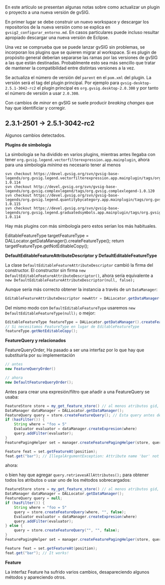 En este artículo se presentan algunas notas sobre como actualizar un plugin o proyecto a una nueva versión de gvSIG.

En primer lugar se debe construir un nuevo workspace y descargar los repositorios de la nueva versión como se explica en `gvsig2_configurar_entorno.md`. En casos particulares puede incluso resultar apropiado descargar una nueva versión de Eclipse.

Una vez se comprueba que se puede lanzar gvSIG sin problemas, se incorporan los plugins que se quieren migrar al workspace. Si es plugin de propósito general deberían separarse las ramas por las versiones de gvSIG a las que están destinadas. Probablmente esto sea más sencillo que tratar de mantener la compatibilidad entre distintas versiones a la vez.

Se actualiza el número de versión del `parent` en el `pom.xml` del plugin. La versión será el tag del plugin principal. Por ejemplo para `gvsig-desktop-2.5.1-3042-rc2` el plugin principal es `org.gvsig.desktop-2.0.300` y por tanto el número de versión a usar `2.0.300`.

Con cambios de _minor_ en gvSIG se suele producir _breaking changes_ que hay que identificiar y corregir.

## 2.3.1-2501 -> 2.5.1-3042-rc2

Algunos cambios detectados.

**Plugins de simbología**

La simbología se ha dividido en varios plugins, mientras antes llegaba con tener `org.gvsig.legend.vectorfilterexpression.app.mainplugin`, ahora para una simbología _mínima_ es necesario tener al menos

```shell
svn checkout https://devel.gvsig.org/svn/gvsig-base-legends/org.gvsig.legend.vectorfilterexpression.app.mainplugin/tags/org.gvsig.legend.vectorfilterexpression.app.mainplugin-1.0.114
svn checkout http://devel.gvsig.org/svn/gvsig-base-legends/org.gvsig.complexlegend/tags/org.gvsig.complexlegend-1.0.120
svn checkout https://devel.gvsig.org/svn/gvsig-base-legends/org.gvsig.legend.quantitybycategory.app.mainplugin/tags/org.gvsig.legend.quantitybycategory.app.mainplugin-1.0.115
svn checkout https://devel.gvsig.org/svn/gvsig-base-legends/org.gvsig.legend.graduatedsymbols.app.mainplugin/tags/org.gvsig.legend.graduatedsymbols.app.mainplugin-1.0.114
```

Hay más plugins con más simbología pero estos serían los más habituales.

EditableFeatureType targetFeatureType = DALLocator.getDataManager().createFeatureType();
return targetFeatureType.getNotEditableCopy();

**DefaultEditableFeatureAttributeDescriptor y DefaultEditableFeatureType**

La clase `DefaultEditableFeatureAttributeDescriptor` cambió la firma del constructor. El constructor sin firma `new DefaultEditableFeatureAttributeDescriptor()`, ahora sería equivalente a `new DefaultEditableFeatureAttributeDescriptor(null, false);`

Aunque sería más correcto obtener la instancia a través de un `DataManager`:

```java
EditableFeatureAttributeDescriptor newAttr = DALLocator.getDataManager().createFeatureAttributeDescriptor();
```

Del mismo modo con `DefaultEditableFeatureType` usaremos `new DefaultEditableFeatureType(null);` o mejor:

```java
EditableFeatureType featureType = DALLocator.getDataManager().createFeatureType();
// Si necesitamos FeatureType en lugar de EditableFeatureType
featureType.getNotEditableCopy();
```

**FeatureQuery y relacionados**

FeatureQueryOrder, Ha pasado a ser una interfaz por lo que hay que substituirla por su implementación

```java
// antes
new FeatureQueryOrder()

// ahora
new DefaultFeatureQueryOrder();
```

Antes para crear una expresión/filtro que añadir a una FeatureQuery se usaba:

```java
FeatureStore store = my_get_feature_store() // al menos atributos gid, bar, foo
DataManager dataManager = DALLocator.getDataManager();
FeatureQuery query = store.createFeatureQuery(); // Esta query antes devolvía todos los atributos de la capa, pero ahora sólo los implicados en el filtro
if (hasFilter()) {
    String where = "foo = 5"
    Evaluator evaluator = dataManager.createExpresion(where)
    query.addFilter(evaluator);
}
FeaturePagingHelper set = manager.createFeaturePagingHelper(store, query, 10);

Feature feat = set.getFeatureAt(position);
feat.get("bar"); // IllegalArgumentException: Attribute name 'bar' not found in the feature.
```

ahora:

o bien hay que agregar `query.retrievesAllAttributes();` para obtener todos los atributos o usar uno de los métodos sobrecargados:

```java
FeatureStore store = my_get_feature_store() // al menos atributos gid, bar, foo
DataManager dataManager = DALLocator.getDataManager();
FeatureQuery query = null;
if (hasFilter()) {
    String where = "foo = 5"
    query = store.createFeatureQuery(where, "", false);
    Evaluator evaluator = dataManager.createExpresion(where)
    query.addFilter(evaluator);
} else {
    query = store.createFeatureQuery("", "", false);
}
FeaturePagingHelper set = manager.createFeaturePagingHelper(store, query, 10);

Feature feat = set.getFeatureAt(position);
feat.get("bar"); // It works!
```

**Feature**

La interfaz Feature ha sufrido varios cambios, desapareciendo algunos métodos y apareciendo otros.
